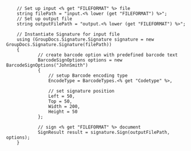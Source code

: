 
        // Set up input <% get "FILEFORMAT" %> file
        string filePath = "input.<% lower (get "FILEFORMAT") %>";
        // Set up output file
        string outputFilePath = "output.<% lower (get "FILEFORMAT") %>";

        // Instantiate Signature for input file
        using (GroupDocs.Signature.Signature signature = new GroupDocs.Signature.Signature(filePath))
        {
                // create barcode option with predefined barcode text
                BarcodeSignOptions options = new BarcodeSignOptions("JohnSmith")
                {
                    // setup Barcode encoding type
                    EncodeType = BarcodeTypes.<% get "Codetype" %>,

                    // set signature position
                    Left = 50,
                    Top = 50,
                    Width = 200,
                    Height = 50
                };

                // sign <% get "FILEFORMAT" %> document
                SignResult result = signature.Sign(outputFilePath, options);
        }
